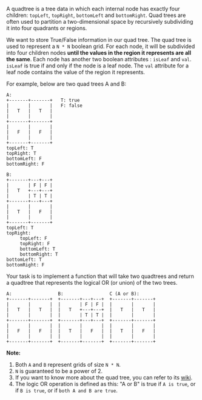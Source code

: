 A quadtree is a tree data in which each internal node has exactly four children: `topLeft`, `topRight`, `bottomLeft` and `bottomRight`. Quad trees are often used to partition a two-dimensional space by recursively subdividing it into four quadrants or regions.

We want to store True/False information in our quad tree. The quad tree is used to represent a `N * N` boolean grid. For each node, it will be subdivided into four children nodes **until the values in the region it represents are all the same**. Each node has another two boolean attributes : `isLeaf` and `val`. `isLeaf` is true if and only if the node is a leaf node. The `val` attribute for a leaf node contains the value of the region it represents.

For example, below are two quad trees A and B:

```
A:
+-------+-------+   T: true
|       |       |   F: false
|   T   |   T   |
|       |       |
+-------+-------+
|       |       |
|   F   |   F   |
|       |       |
+-------+-------+
topLeft: T
topRight: T
bottomLeft: F
bottomRight: F

B:               
+-------+---+---+
|       | F | F |
|   T   +---+---+
|       | T | T |
+-------+---+---+
|       |       |
|   T   |   F   |
|       |       |
+-------+-------+
topLeft: T
topRight:
     topLeft: F
     topRight: F
     bottomLeft: T
     bottomRight: T
bottomLeft: T
bottomRight: F
```

 

Your task is to implement a function that will take two quadtrees and return a quadtree that represents the logical OR (or union) of the two trees.

```
A:                 B:                 C (A or B):
+-------+-------+  +-------+---+---+  +-------+-------+
|       |       |  |       | F | F |  |       |       |
|   T   |   T   |  |   T   +---+---+  |   T   |   T   |
|       |       |  |       | T | T |  |       |       |
+-------+-------+  +-------+---+---+  +-------+-------+
|       |       |  |       |       |  |       |       |
|   F   |   F   |  |   T   |   F   |  |   T   |   F   |
|       |       |  |       |       |  |       |       |
+-------+-------+  +-------+-------+  +-------+-------+
```

**Note:**

1. Both `A` and `B` represent grids of size `N * N`.
2. `N` is guaranteed to be a power of 2.
3. If you want to know more about the quad tree, you can refer to its [wiki](https://en.wikipedia.org/wiki/Quadtree).
4. The logic OR operation is defined as this: "A or B" is true if `A is true`, or if `B is true`, or if `both A and B are true`.
